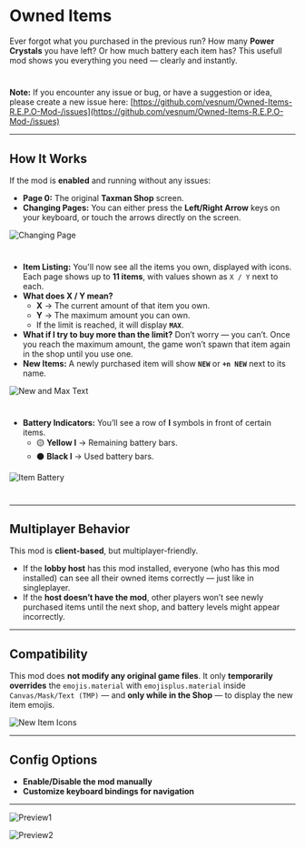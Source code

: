 # Owned Items

Ever forgot what you purchased in the previous run?
How many **Power Crystals** you have left?
Or how much battery each item has?
This usefull mod shows you everything you need — clearly and instantly.

#

**Note:**
If you encounter any issue or bug, or have a suggestion or idea, please create a new issue here:
[https://github.com/vesnum/Owned-Items-R.E.P.O-Mod-/issues](https://github.com/vesnum/Owned-Items-R.E.P.O-Mod-/issues)

---

## How It Works

If the mod is **enabled** and running without any issues:

- **Page 0:** The original **Taxman Shop** screen.
- **Changing Pages:** You can either press the **Left/Right Arrow** keys on your keyboard, or touch the arrows directly on the screen.

![Changing Page](https://i.ibb.co/23LqtJZb/changingpage.gif)
#
- **Item Listing:** You'll now see all the items you own, displayed with icons.
  Each page shows up to **11 items**, with values shown as `X / Y` next to each.
- **What does X / Y mean?**
  - **X** → The current amount of that item you own.
  - **Y** → The maximum amount you can own.
  - If the limit is reached, it will display **`MAX`**.
- **What if I try to buy more than the limit?**
  Don’t worry — you can’t. Once you reach the maximum amount, the game won’t spawn that item again in the shop until you use one.
- **New Items:** A newly purchased item will show **`NEW`** or **`+n NEW`** next to its name.

![New and Max Text](https://i.ibb.co/rfmDR5jH/newandmaxtext.gif)
#
- **Battery Indicators:**
  You’ll see a row of **I** symbols in front of certain items.
  - 🟡 **Yellow I** → Remaining battery bars.
  - ⚫ **Black I** → Used battery bars.

![Item Battery](https://i.ibb.co/NdtPypFw/battery-1.gif)
#
---

## Multiplayer Behavior

This mod is **client-based**, but multiplayer-friendly.

- If the **lobby host** has this mod installed, everyone (who has this mod installed) can see all their owned items correctly — just like in singleplayer.
- If the **host doesn’t have the mod**, other players won’t see newly purchased items until the next shop, and battery levels might appear incorrectly.

---

## Compatibility

This mod does **not modify any original game files**.
It only **temporarily overrides** the `emojis.material` with `emojisplus.material` inside
`Canvas/Mask/Text (TMP)` — and **only while in the Shop** —
to display the new item emojis.

![New Item Icons](https://i.ibb.co/F4XC5CKv/itemicons.png)

---

## Config Options

- **Enable/Disable the mod manually**
- **Customize keyboard bindings for navigation**

---

![Preview1](https://i.ibb.co/hxckpZV9/preview.gif)

![Preview2](https://i.ibb.co/Jw91bL0x/preview2.jpg)
#
